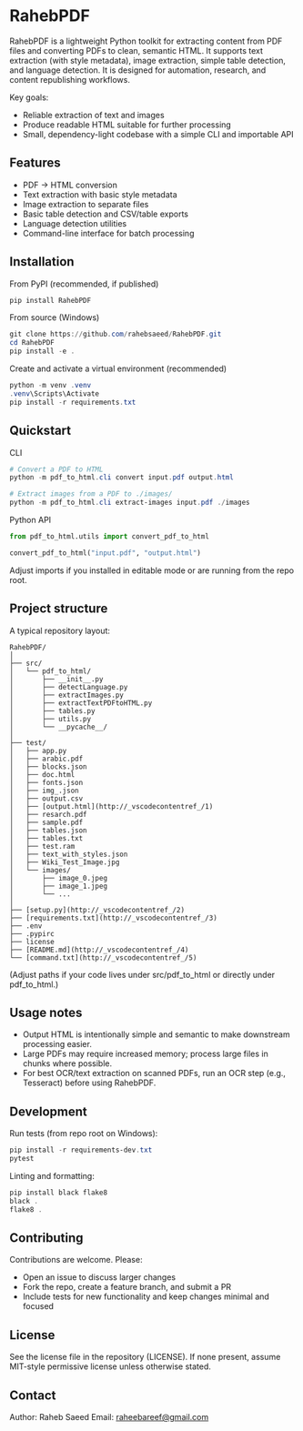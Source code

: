 # RahebPDF

RahebPDF is a lightweight Python toolkit for extracting content from PDF files and converting PDFs to clean, semantic HTML. It supports text extraction (with style metadata), image extraction, simple table detection, and language detection. It is designed for automation, research, and content republishing workflows.

Key goals:
- Reliable extraction of text and images
- Produce readable HTML suitable for further processing
- Small, dependency-light codebase with a simple CLI and importable API

## Features

- PDF → HTML conversion
- Text extraction with basic style metadata
- Image extraction to separate files
- Basic table detection and CSV/table exports
- Language detection utilities
- Command-line interface for batch processing

## Installation

From PyPI (recommended, if published)
```powershell
pip install RahebPDF
```

From source (Windows)
```powershell
git clone https://github.com/rahebsaeed/RahebPDF.git
cd RahebPDF
pip install -e .
```

Create and activate a virtual environment (recommended)
```powershell
python -m venv .venv
.venv\Scripts\Activate
pip install -r requirements.txt
```

## Quickstart

CLI
```powershell
# Convert a PDF to HTML
python -m pdf_to_html.cli convert input.pdf output.html

# Extract images from a PDF to ./images/
python -m pdf_to_html.cli extract-images input.pdf ./images
```

Python API
```python
from pdf_to_html.utils import convert_pdf_to_html

convert_pdf_to_html("input.pdf", "output.html")
```

Adjust imports if you installed in editable mode or are running from the repo root.

## Project structure

A typical repository layout:

```
RahebPDF/
│
├── src/
│   └── pdf_to_html/
│       ├── __init__.py
│       ├── detectLanguage.py
│       ├── extractImages.py
│       ├── extractTextPDFtoHTML.py
│       ├── tables.py
│       ├── utils.py
│       └── __pycache__/
│
├── test/
│   ├── app.py
│   ├── arabic.pdf
│   ├── blocks.json
│   ├── doc.html
│   ├── fonts.json
│   ├── img_.json
│   ├── output.csv
│   ├── [output.html](http://_vscodecontentref_/1)
│   ├── resarch.pdf
│   ├── sample.pdf
│   ├── tables.json
│   ├── tables.txt
│   ├── test.ram
│   ├── text_with_styles.json
│   ├── Wiki_Test_Image.jpg
│   └── images/
│       ├── image_0.jpeg
│       ├── image_1.jpeg
│       └── ...
│
├── [setup.py](http://_vscodecontentref_/2)
├── [requirements.txt](http://_vscodecontentref_/3)
├── .env
├── .pypirc
├── license
├── [README.md](http://_vscodecontentref_/4)
└── [command.txt](http://_vscodecontentref_/5)
```

(Adjust paths if your code lives under src/pdf_to_html or directly under pdf_to_html.)

## Usage notes

- Output HTML is intentionally simple and semantic to make downstream processing easier.
- Large PDFs may require increased memory; process large files in chunks where possible.
- For best OCR/text extraction on scanned PDFs, run an OCR step (e.g., Tesseract) before using RahebPDF.

## Development

Run tests (from repo root on Windows):
```powershell
pip install -r requirements-dev.txt
pytest
```

Linting and formatting:
```powershell
pip install black flake8
black .
flake8 .
```

## Contributing

Contributions are welcome. Please:
- Open an issue to discuss larger changes
- Fork the repo, create a feature branch, and submit a PR
- Include tests for new functionality and keep changes minimal and focused

## License

See the license file in the repository (LICENSE). If none present, assume MIT-style permissive license unless otherwise stated.

## Contact

Author: Raheb Saeed
Email: raheebareef@gmail.com